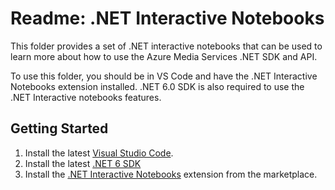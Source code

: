# Readme: .NET Interactive Notebooks

This folder provides a set of .NET interactive notebooks that can be used to learn more about how to use the Azure Media Services .NET SDK and API.

To use this folder, you should be in VS Code and have the .NET Interactive Notebooks extension installed.
.NET 6.0 SDK is also required to use the .NET Interactive notebooks features.

## Getting Started

1. Install the latest [Visual Studio Code](https://code.visualstudio.com/).
1. Install the latest [.NET 6 SDK](https://dotnet.microsoft.com/en-us/download/dotnet/6.0)
1. Install the [.NET Interactive Notebooks](https://marketplace.visualstudio.com/items?itemName=ms-dotnettools.dotnet-interactive-vscode) extension from the marketplace.
